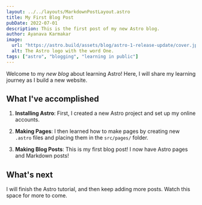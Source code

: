 ```yaml
---
layout: ../../layouts/MarkdownPostLayout.astro
title: My First Blog Post
pubDate: 2022-07-01
description: This is the first post of my new Astro blog.
author: Ayanava Karmakar
image:
  url: "https://astro.build/assets/blog/astro-1-release-update/cover.jpeg"
  alt: The Astro logo with the word One.
tags: ["astro", "blogging", "learning in public"]
---
```


Welcome to my _new blog_ about learning Astro! Here, I will share my learning journey as I build a new website.

## What I've accomplished

1. **Installing Astro**: First, I created a new Astro project and set up my online accounts.

2. **Making Pages**: I then learned how to make pages by creating new `.astro` files and placing them in the `src/pages/` folder.

3. **Making Blog Posts**: This is my first blog post! I now have Astro pages and Markdown posts!

## What's next

I will finish the Astro tutorial, and then keep adding more posts. Watch this space for more to come.
